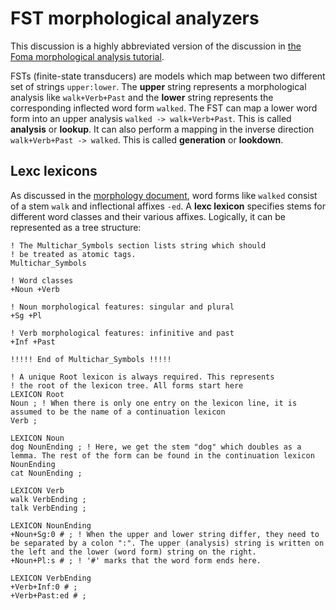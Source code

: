 # FST morphological analyzers

This discussion is a highly abbreviated version of the discussion in [the Foma morphological analysis tutorial](https://fomafst.github.io/morphtut.html).

FSTs (finite-state transducers) are models which map between two different set of strings `upper:lower`. The **upper** string represents a morphological analysis like `walk+Verb+Past` and the **lower** string represents the corresponding inflected word form `walked`. The FST can map a lower word form into an upper analysis `walked -> walk+Verb+Past`. This is called **analysis** or **lookup**. It can also perform a mapping in the inverse direction `walk+Verb+Past -> walked`. This is called **generation** or **lookdown**.

## Lexc lexicons

As discussed in the [morphology document](morphology.md), word forms like `walked` consist of a stem `walk` and inflectional affixes `-ed`. A **lexc lexicon** specifies stems for different word classes and their various affixes. Logically, it can be represented as a tree structure:

```
! The Multichar_Symbols section lists string which should
! be treated as atomic tags.
Multichar_Symbols

! Word classes
+Noun +Verb

! Noun morphological features: singular and plural
+Sg +Pl

! Verb morphological features: infinitive and past
+Inf +Past

!!!!! End of Multichar_Symbols !!!!!

! A unique Root lexicon is always required. This represents
! the root of the lexicon tree. All forms start here
LEXICON Root
Noun ; ! When there is only one entry on the lexicon line, it is assumed to be the name of a continuation lexicon 
Verb ; 

LEXICON Noun
dog NounEnding ; ! Here, we get the stem "dog" which doubles as a lemma. The rest of the form can be found in the continuation lexicon NounEnding
cat NounEnding ;

LEXICON Verb
walk VerbEnding ;
talk VerbEnding ;

LEXICON NounEnding
+Noun+Sg:0 # ; ! When the upper and lower string differ, they need to be separated by a colon ":". The upper (analysis) string is written on the left and the lower (word form) string on the right.
+Noun+Pl:s # ; ! '#' marks that the word form ends here.

LEXICON VerbEnding
+Verb+Inf:0 # ;
+Verb+Past:ed # ;
```

